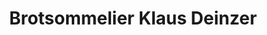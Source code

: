 ---
title: "Brotsommelier Klaus Deinzer"
url: /simmelsdorf/brotsommelier-klaus-deinzer/
shop: Bäckerei
---